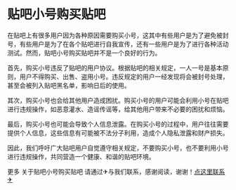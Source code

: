 # 贴吧小号购买贴吧

在贴吧上有很多用户因为各种原因需要购买小号，这其中有些用户是为了避免被封号，有些用户是为了在各个贴吧进行自我宣传，还有一些用户是为了进行各种活动测试。然而，贴吧小号购买贴吧并不是一个良好的行为。

首先，购买小号违反了贴吧的用户协议。根据贴吧的相关规定，一人一号是基本原则，用户不得购买、出售、盗用小号。违反规定的用户一经发现将会被封号处理，甚至会被列入贴吧黑名单，影响日后的使用。

其次，购买小号也会给其他用户造成困扰。购买小号的用户可能会利用小号在贴吧进行违规操作，如恶意灌水、造谣传谣等，给其他用户带来不必要的困扰和烦恼。

最后，购买小号也可能会导致个人信息泄露。在购买小号的过程中，用户往往需要提供个人信息，这些信息有可能被不法分子利用，造成个人隐私泄露和财产损失。

因此，我们呼吁广大贴吧用户自觉遵守相关规定，不要购买小号，也不要利用小号进行违规操作，共同营造一个健康、和谐的贴吧环境。

更多 关于贴吧小号购买贴吧 请通过✈与我们联系，感谢阅读，谢谢！[点这里联系✈](https://acc.k02.cc)
